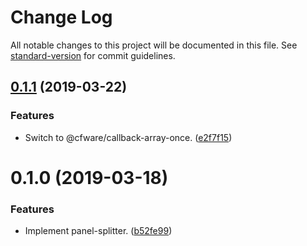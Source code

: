 # Change Log

All notable changes to this project will be documented in this file. See [standard-version](https://github.com/conventional-changelog/standard-version) for commit guidelines.

## [0.1.1](https://github.com/cfware/panel-splitter/compare/v0.1.0...v0.1.1) (2019-03-22)


### Features

* Switch to @cfware/callback-array-once. ([e2f7f15](https://github.com/cfware/panel-splitter/commit/e2f7f15))



# 0.1.0 (2019-03-18)


### Features

* Implement panel-splitter. ([b52fe99](https://github.com/cfware/panel-splitter/commit/b52fe99))
